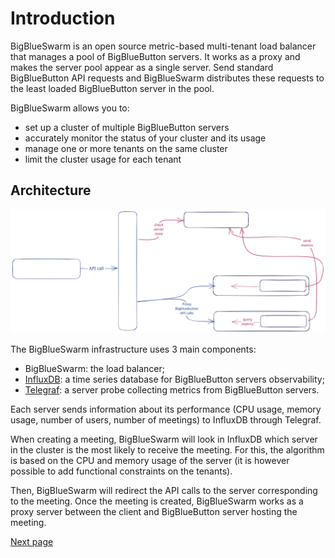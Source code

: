 # Introduction

BigBlueSwarm is an open source metric-based multi-tenant load balancer that manages a pool of BigBlueButton servers. It works as a proxy and makes the server pool appear as a single server. Send standard BigBlueButton API requests and BigBlueSwarm distributes these requests to the least loaded BigBlueButton server in the pool.

BigBlueSwarm allows you to:

* set up a cluster of multiple BigBlueButton servers
* accurately monitor the status of your cluster and its usage
* manage one or more tenants on the same cluster
* limit the cluster usage for each tenant

## Architecture

<p align="center">
<img src="../assets/architecture.svg" alt="Architecture" />
</p>

The BigBlueSwarm infrastructure uses 3 main components:

* BigBlueSwarm: the load balancer;
* [InfluxDB](https://www.influxdata.com/): a time series database for BigBlueButton servers observability;
* [Telegraf](https://www.influxdata.com/time-series-platform/telegraf/): a server probe collecting metrics from BigBlueButton servers.

Each server sends information about its performance (CPU usage, memory usage, number of users, number of meetings) to InfluxDB through Telegraf. 

When creating a meeting, BigBlueSwarm will look in InfluxDB which server in the cluster is the most likely to receive the meeting. For this, the algorithm is based on the CPU and memory usage of the server (it is however possible to add functional constraints on the tenants).

Then, BigBlueSwarm will redirect the API calls to the server corresponding to the meeting. Once the meeting is created, BigBlueSwarm works as a proxy server between the client and BigBlueButton server hosting the meeting.

[Next page](first_steps/installation.md)
